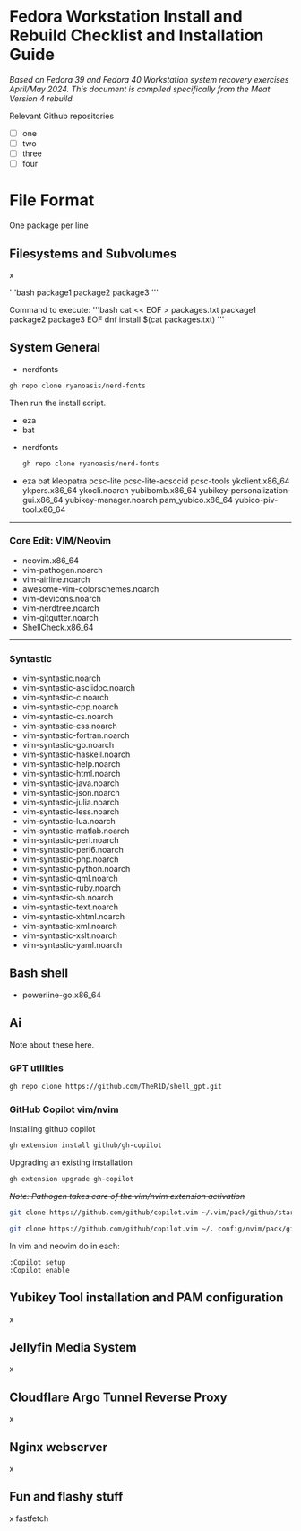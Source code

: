 # Fedora Workstation Install and Rebuild Checklist and Installation Guide
*Based on Fedora 39 and Fedora 40 Workstation system recovery exercises April/May 2024. This document is compiled specifically from the Meat Version 4 rebuild.*

Relevant Github repositories
- [ ] one
- [ ] two
- [ ] three
- [ ] four
# File Format
One package per line

## Filesystems and Subvolumes
x


'''bash
package1
package2
package3
'''

Command to execute:
'''bash
cat << EOF > packages.txt
package1
package2
package3
EOF
dnf install $(cat packages.txt)
'''

## System General
* nerdfonts 
```bash
gh repo clone ryanoasis/nerd-fonts
```
Then run the install script.

* eza
* bat
- nerdfonts
   ```bash
   gh repo clone ryanoasis/nerd-fonts
   ```
- eza
bat
kleopatra
pcsc-lite
pcsc-lite-acsccid
pcsc-tools
ykclient.x86_64
ykpers.x86_64
ykocli.noarch
yubibomb.x86_64
yubikey-personalization-gui.x86_64
yubikey-manager.noarch
pam_yubico.x86_64
yubico-piv-tool.x86_64

___

 ### Core Edit: VIM/Neovim
* neovim.x86_64
* vim-pathogen.noarch
* vim-airline.noarch
* awesome-vim-colorschemes.noarch
* vim-devicons.noarch
* vim-nerdtree.noarch
* vim-gitgutter.noarch
* ShellCheck.x86_64

 ___
 ### Syntastic
* vim-syntastic.noarch
* vim-syntastic-asciidoc.noarch
* vim-syntastic-c.noarch
* vim-syntastic-cpp.noarch
* vim-syntastic-cs.noarch
* vim-syntastic-css.noarch
* vim-syntastic-fortran.noarch
* vim-syntastic-go.noarch
* vim-syntastic-haskell.noarch
* vim-syntastic-help.noarch
* vim-syntastic-html.noarch
* vim-syntastic-java.noarch
* vim-syntastic-json.noarch
* vim-syntastic-julia.noarch
* vim-syntastic-less.noarch
* vim-syntastic-lua.noarch
* vim-syntastic-matlab.noarch
* vim-syntastic-perl.noarch
* vim-syntastic-perl6.noarch
* vim-syntastic-php.noarch
* vim-syntastic-python.noarch
* vim-syntastic-qml.noarch
* vim-syntastic-ruby.noarch
* vim-syntastic-sh.noarch
* vim-syntastic-text.noarch
* vim-syntastic-xhtml.noarch
* vim-syntastic-xml.noarch
* vim-syntastic-xslt.noarch
* vim-syntastic-yaml.noarch


## Bash shell
* powerline-go.x86_64


## Ai
Note about these here.

### GPT utilities
```bash
gh repo clone https://github.com/TheR1D/shell_gpt.git
```


### GitHub Copilot vim/nvim
Installing github copilot 

```bash
gh extension install github/gh-copilot
```

Upgrading an existing installation
```bash
gh extension upgrade gh-copilot
```

*~~Note: Pathogen takes care of the vim/nvim extension activation~~*

 ```bash
 git clone https://github.com/github/copilot.vim ~/.vim/pack/github/start/copilot.vim
```
 
 ```bash
 git clone https://github.com/github/copilot.vim ~/. config/nvim/pack/github/start/copilot.vim
```

In vim and neovim do in each:
```vim
:Copilot setup
:Copilot enable
```

## Yubikey Tool installation and PAM configuration
x

## Jellyfin Media System
x

## Cloudflare Argo Tunnel Reverse Proxy 
x

## Nginx webserver 
x

## Fun and flashy stuff
x
fastfetch